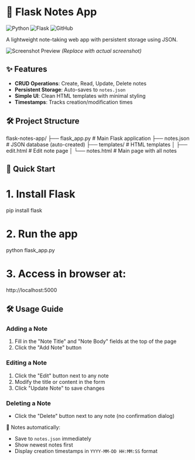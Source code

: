 # 📝 Flask Notes App

![Python](https://img.shields.io/badge/Python-3.x-blue)
![Flask](https://img.shields.io/badge/Flask-2.x-lightgrey)
![GitHub](https://img.shields.io/badge/license-MIT-green)

A lightweight note-taking web app with persistent storage using JSON.

![Screenshot Preview](https://via.placeholder.com/800x400?text=Flask+Notes+App+Screenshot) *(Replace with actual screenshot)*

## ✨ Features
- **CRUD Operations**: Create, Read, Update, Delete notes
- **Persistent Storage**: Auto-saves to `notes.json`
- **Simple UI**: Clean HTML templates with minimal styling
- **Timestamps**: Tracks creation/modification times

## 🛠️ Project Structure
flask-notes-app/
├── flask_app.py          # Main Flask application
├── notes.json           # JSON database (auto-created)
├── templates/           # HTML templates
│   ├── edit.html        # Edit note page
│   └── notes.html       # Main page with all notes

## 🚀 Quick Start
# 1. Install Flask
pip install flask

# 2. Run the app
python flask_app.py

# 3. Access in browser at:
http://localhost:5000

## 🛠️ Usage Guide

### Adding a Note
1. Fill in the "Note Title" and "Note Body" fields at the top of the page
2. Click the "Add Note" button

### Editing a Note
1. Click the "Edit" button next to any note
2. Modify the title or content in the form
3. Click "Update Note" to save changes

### Deleting a Note
- Click the "Delete" button next to any note (no confirmation dialog)

📝 Notes automatically:
- Save to `notes.json` immediately
- Show newest notes first
- Display creation timestamps in `YYYY-MM-DD HH:MM:SS` format
